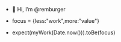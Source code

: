 - 👋 Hi, I’m @remburger

- focus = {less:"work",more:"value"}
- expect(myWork(Date.now())).toBe(focus)
